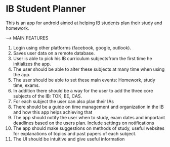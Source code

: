 # IB Student Planner
This is an app for android aimed at helping IB students plan their study and homework.

--> MAIN FEATURES

<ol>
<li>Login using other platforms (facebook, google, outlook).</li>
<li>Saves user data on a remote database.</li>
<li>User is able to pick his IB curriculum subjectsfrom the first time he initializes the app.</li>
<li>The user should be able to alter these subjects at many time when using the app.</li>
<li>The user should be able to set these main events: Homework, study time, exams.</li>
<li>In addition there should be a way for the user to add the three core subjects of the IB: TOK, EE, CAS.</li>
<li>For each subject the user can also plan their IAs</li>
<li>There should be a guide on time management and organization in the IB and how this app helps achieving that</li>
<li>The app should notify the user when to study, exam dates and important deadlines based on the users plan. Include settings on notifications</li>
<li>The app should make suggestions on methods of study, useful websites for explanations of topics and past papers of each subject.</li>
<li>The UI should be intuitive and give useful information</li>
</ol>
